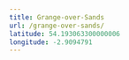 ```yaml
---
title: Grange-over-Sands
url: /grange-over-sands/
latitude: 54.193063300000006
longitude: -2.9094791
---
```

